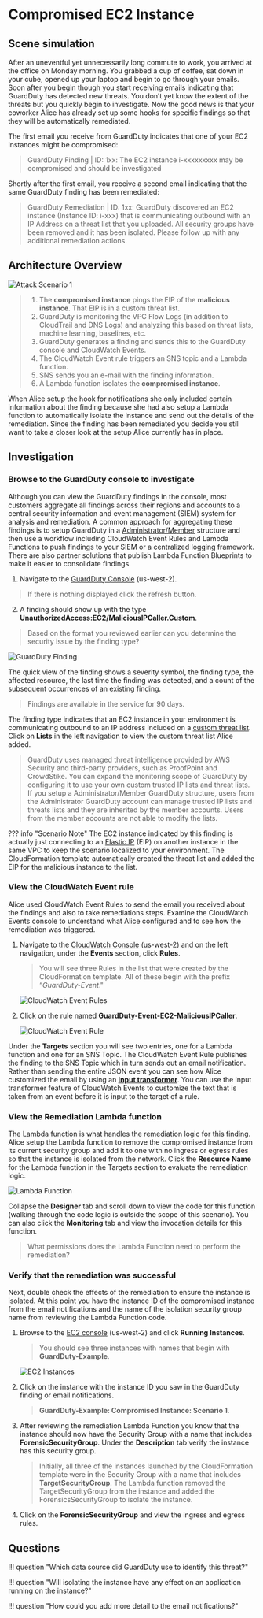 # Compromised EC2 Instance

## Scene simulation

After an uneventful yet unnecessarily long commute to work, you arrived at the office on Monday morning. You grabbed a cup of coffee, sat down in your cube, opened up your laptop and begin to go through your emails. Soon after you begin though you start receiving emails indicating that GuardDuty has detected new threats. You don’t yet know the extent of the threats but you quickly begin to investigate. Now the good news is that your coworker Alice has already set up some hooks for specific findings so that they will be automatically remediated.

The first email you receive from GuardDuty indicates that one of your EC2 instances might be compromised:

> GuardDuty Finding | ID: 1xx: The EC2 instance i-xxxxxxxxx may be compromised and should be investigated

Shortly after the first email, you receive a second email indicating that the same GuardDuty finding has been remediated:

> GuardDuty Remediation | ID: 1xx: GuardDuty discovered an EC2 instance (Instance ID: i-xxx) that is communicating outbound with an IP Address on a threat list that you uploaded.  All security groups have been removed and it has been isolated. Please follow up with any additional remediation actions.

## Architecture Overview

![Attack Scenario 1](images/attack1.png "Attack Scenario 1")

> 1. The **compromised instance** pings the EIP of the **malicious instance**. That EIP is in a custom threat list.
> 2. GuardDuty is monitoring the VPC Flow Logs (in addition to CloudTrail and DNS Logs) and analyzing this based on threat lists, machine learning, baselines, etc.
> 3. GuardDuty generates a finding and sends this to the GuardDuty console and CloudWatch Events.
> 4. The CloudWatch Event rule triggers an SNS topic and a Lambda function.
> 5. SNS sends you an e-mail with the finding information.
> 6. A Lambda function isolates the **compromised instance**.


When Alice setup the hook for notifications she only included certain information about the finding because she had also setup a Lambda function to automatically isolate the instance and send out the details of the remediation.  Since the finding has been remediated you decide you still want to take a closer look at the setup Alice currently has in place.

## Investigation

### Browse to the GuardDuty console to investigate

Although you can view the GuardDuty findings in the console, most customers aggregate all findings across their regions and accounts to a central security information and event management (SIEM) system for analysis and remediation.  A common approach for aggregating these findings is to setup GuardDuty in a <a href="https://docs.aws.amazon.com/guardduty/latest/ug/guardduty_accounts.html" target="_blank">Administrator/Member</a> structure and then use a workflow including CloudWatch Event Rules and Lambda Functions to push findings to your SIEM or a centralized logging framework.  There are also partner solutions that publish Lambda Function Blueprints to make it easier to consolidate findings.

1. Navigate to the <a href="https://us-west-2.console.aws.amazon.com/guardduty/home?" target="_blank">GuardDuty Console</a> (us-west-2).
> If there is nothing displayed click the refresh button.

2. A finding should show up with the type **UnauthorizedAccess:EC2/MaliciousIPCaller.Custom**.
> Based on the format you reviewed earlier can you determine the security issue by the finding type?

![GuardDuty Finding](images/screenshot5.png "GuardDuty Finding")

The quick view of the finding shows a severity symbol, the finding type, the affected resource, the last time the finding was detected, and a count of the subsequent occurrences of an existing finding.  

> Findings are available in the service for 90 days.

The finding type indicates that an EC2 instance in your environment is communicating outbound to an IP address included on a <a href="https://docs.aws.amazon.com/guardduty/latest/ug/guardduty_upload_lists.html" target="_blank">custom threat list</a>. Click on **Lists** in the left navigation to view the custom threat list Alice added.

> GuardDuty uses managed threat intelligence provided by AWS Security and third-party providers, such as ProofPoint and CrowdStike. You can expand the monitoring scope of GuardDuty by configuring it to use your own custom trusted IP lists and threat lists.  If you setup a Administrator/Member GuardDuty structure, users from the Administrator GuardDuty account can manage trusted IP lists and threats lists and they are inherited by the member accounts.  Users from the member accounts are not able to modify the lists.  

??? info "Scenario Note"
	The EC2 instance indicated by this finding is actually just connecting to an [Elastic IP](https://docs.aws.amazon.com/AWSEC2/latest/UserGuide/elastic-ip-addresses-eip.html) (EIP) on another instance in the same VPC to keep the scenario localized to your environment. The CloudFormation template automatically created the threat list and added the EIP for the malicious instance to the list.

### View the CloudWatch Event rule

Alice used CloudWatch Event Rules to send the email you received about the findings and also to take remediations steps. Examine the CloudWatch Events console to understand what Alice configured and to see how the remediation was triggered.

1.  Navigate to the <a href="https://us-west-2.console.aws.amazon.com/cloudwatch/home?" target="_blank">CloudWatch Console</a> (us-west-2) and on the left navigation, under the **Events** section, click **Rules**.

    > You will see three Rules in the list that were created by the CloudFormation template. All of these begin with the prefix “*GuardDuty-Event*."

	![CloudWatch Event Rules](images/screenshot6.png "CloudWatch Event Rules")

2.	Click on the rule named **GuardDuty-Event-EC2-MaliciousIPCaller**.

	![CloudWatch Event Rule](images/screenshot7.png "CloudWatch Event Rule")

Under the **Targets** section you will see two entries, one for a Lambda function and one for an SNS Topic.  The CloudWatch Event Rule publishes the finding to the SNS Topic which in turn sends out an email notification.  Rather than sending the entire JSON event you can see how Alice customized the email by using an **<a href="https://docs.aws.amazon.com/AmazonCloudWatch/latest/events/CloudWatch-Events-Input-Transformer-Tutorial.html" target="_blank">input transformer</a>**. You can use the input transformer feature of CloudWatch Events to customize the text that is taken from an event before it is input to the target of a rule.

### View the Remediation Lambda function

The Lambda function is what handles the remediation logic for this finding. Alice setup the Lambda function to remove the compromised instance from its current security group and add it to one with no ingress or egress rules so that the instance is isolated from the network. Click the **Resource Name** for the Lambda function in the Targets section to evaluate the remediation logic.

![Lambda Function](images/screenshot8.png "Lambda Function")

Collapse the **Designer** tab and scroll down to view the code for this function (walking through the code logic is outside the scope of this scenario). You can also click the **Monitoring** tab and view the invocation details for this function.

> What permissions does the Lambda Function need to perform the remediation?

### Verify that the remediation was successful

Next, double check the effects of the remediation to ensure the instance is isolated.  At this point you have the instance ID of the compromised instance from the email notifications and the name of the isolation security group name from reviewing the Lambda Function code.

1.	Browse to the <a href="https://us-west-2.console.aws.amazon.com/ec2/v2" target="_blank">EC2 console</a> (us-west-2) and click **Running Instances**.

    > You should see three instances with names that begin with **GuardDuty-Example**.

    ![EC2 Instances](images/screenshot9.png "EC2 Instances")

2.  Click on the instance with the instance ID you saw in the GuardDuty finding or email notifications.

    > **GuardDuty-Example: Compromised Instance: Scenario 1**.  

3.  After reviewing the remediation Lambda Function you know that the instance should now have the Security Group with a name that includes **ForensicSecurityGroup**.  Under the **Description** tab verify the instance has this security group.

    > Initially, all three of the instances launched by the CloudFormation template were in the Security Group with a name that includes **TargetSecurityGroup**. The Lambda function removed the TargetSecurityGroup from the instance and added the ForensicsSecurityGroup to isolate the instance.

4. Click on the **ForensicSecurityGroup** and view the ingress and egress rules.

## Questions

!!! question "Which data source did GuardDuty use to identify this threat?"

!!! question "Will isolating the instance have any effect on an application running on the instance?"

!!! question "How could you add more detail to the email notifications?"
